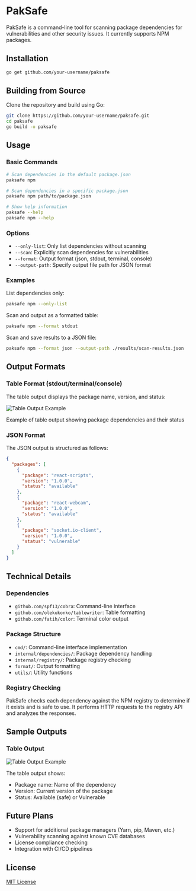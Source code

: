 # PakSafe

PakSafe is a command-line tool for scanning package dependencies for vulnerabilities and other security issues. It currently supports NPM packages.

## Installation

```bash
go get github.com/your-username/paksafe
```

## Building from Source

Clone the repository and build using Go:

```bash
git clone https://github.com/your-username/paksafe.git
cd paksafe
go build -o paksafe
```

## Usage

### Basic Commands

```bash
# Scan dependencies in the default package.json
paksafe npm

# Scan dependencies in a specific package.json
paksafe npm path/to/package.json

# Show help information
paksafe --help
paksafe npm --help
```

### Options

- `--only-list`: Only list dependencies without scanning
- `--scan`: Explicitly scan dependencies for vulnerabilities
- `--format`: Output format (json, stdout, terminal, console)
- `--output-path`: Specify output file path for JSON format

### Examples

List dependencies only:
```bash
paksafe npm --only-list
```

Scan and output as a formatted table:
```bash
paksafe npm --format stdout
```

Scan and save results to a JSON file:
```bash
paksafe npm --format json --output-path ./results/scan-results.json
```

## Output Formats

### Table Format (stdout/terminal/console)

The table output displays the package name, version, and status:

![Table Output Example](./table.png)

Example of table output showing package dependencies and their status

### JSON Format

The JSON output is structured as follows:

```json
{
  "packages": [
    {
      "package": "react-scripts",
      "version": "1.0.0",
      "status": "available"
    },
    {
      "package": "react-webcam",
      "version": "1.0.0",
      "status": "available"
    },
    {
      "package": "socket.io-client",
      "version": "1.0.0",
      "status": "vulnerable"
    }
  ]
}
```

## Technical Details

### Dependencies

- `github.com/spf13/cobra`: Command-line interface
- `github.com/olekukonko/tablewriter`: Table formatting
- `github.com/fatih/color`: Terminal color output

### Package Structure

- `cmd/`: Command-line interface implementation
- `internal/dependencies/`: Package dependency handling
- `internal/registry/`: Package registry checking
- `format/`: Output formatting
- `utils/`: Utility functions

### Registry Checking

PakSafe checks each dependency against the NPM registry to determine if it exists and is safe to use. It performs HTTP requests to the registry API and analyzes the responses.

## Sample Outputs

### Table Output

![Table Output Example](./table.png)

The table output shows:
- Package name: Name of the dependency
- Version: Current version of the package
- Status: Available (safe) or Vulnerable

## Future Plans

- Support for additional package managers (Yarn, pip, Maven, etc.)
- Vulnerability scanning against known CVE databases
- License compliance checking
- Integration with CI/CD pipelines

## License

[MIT License](LICENSE)